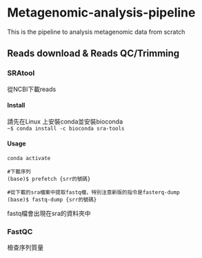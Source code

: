 # Metagenomic-analysis-pipeline 
This is the pipeline to analysis metagenomic data from scratch
## Reads download & Reads QC/Trimming

### SRAtool
從NCBI下載reads 

#### Install
請先在Linux 上安裝conda並安裝bioconda  
```~$ conda install -c bioconda sra-tools```
#### Usage

```
conda activate

#下載序列
(base)$ prefetch {srr的號碼}  

#從下載的sra檔案中提取fastq檔，特別注意新版的指令是fasterq-dump
(base)$ fastq-dump {srr的號碼} 
``` 
fastq檔會出現在sra的資料夾中

### FastQC
檢查序列質量
